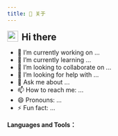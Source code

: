 ```yaml
---
title: 👤‍ 关于
---
```


<div style="display: flex;align-items: center;">
<img src="https://media.giphy.com/media/hvRJCLFzcasrR4ia7z/giphy.gif" style="margin-right:8px;width:25px;box-shadow:none;">
<h2 style="border:none;margin: 0;padding: 0;margin-top: 4px;"> Hi there </h2>
</div>

- 🔭 I’m currently working on ...
- 🌱 I’m currently learning ...
- 👯 I’m looking to collaborate on ...
- 🤔 I’m looking for help with ...
- 💬 Ask me about ...
- 📫 How to reach me: ...
- 😄 Pronouns: ...
- ⚡ Fun fact: ...

**Languages and Tools：**

<Languages />
